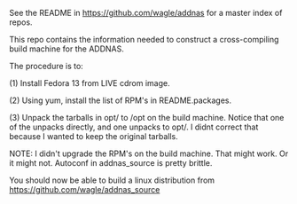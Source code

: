 See the README in https://github.com/wagle/addnas for a master index of repos.

This repo contains the information needed to construct a cross-compiling build machine for the ADDNAS.

The procedure is to:

(1) Install Fedora 13 from LIVE cdrom image.

(2) Using yum, install the list of RPM's in README.packages.

(3) Unpack the tarballs in opt/ to /opt on the build machine.  Notice that one of the unpacks directly, and one unpacks to opt/.  I didnt correct that because I wanted to keep the original tarballs.

NOTE:  I didn't upgrade the RPM's on the build machine.  That might work.  Or it might not.  Autoconf in addnas_source is pretty brittle.

You should now be able to build a linux distribution from https://github.com/wagle/addnas_source
